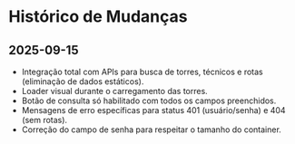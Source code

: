 # Histórico de Mudanças

## 2025-09-15
- Integração total com APIs para busca de torres, técnicos e rotas (eliminação de dados estáticos).
- Loader visual durante o carregamento das torres.
- Botão de consulta só habilitado com todos os campos preenchidos.
- Mensagens de erro específicas para status 401 (usuário/senha) e 404 (sem rotas).
- Correção do campo de senha para respeitar o tamanho do container.
